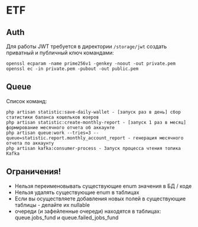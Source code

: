 # ETF

## Auth

Для работы JWT требуется в директории `/storage/jwt` создать приватный и публичный ключ командами:

```shell
openssl ecparam -name prime256v1 -genkey -noout -out private.pem
openssl ec -in private.pem -pubout -out public.pem
```

## Queue

Список команд:

```shell
php artisan statistic:save-daily-wallet - [запуск раз в день] сбор статистики баланса кошельков юзеров
php artisan statistic:create-monthly-report - [запуск 1 раз в месяц] формирование месячного отчета об аккаунте
php artisan queue:work --tries=3 --queue=statistic.report.monthly_account_report - генерация месячного отчета по аккаунту
php artisan kafka:consumer-process - Запуск процесса чтения топика Kafka
```

## Ограничения!

- Нельзя переименовывать существующие enum значения в БД / коде
- Нельзя удалять существующие enum в таблицах
- Если вы осуществляете добавления новых полей в существующие таблицы - делайте их nullable 
- очереди (и зафейленные очереди) находятся в таблицах: queue.jobs_fund и queue.failed_jobs_fund

